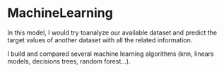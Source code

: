 # MachineLearning
In this model, I would try toanalyze our available dataset and predict the target values of another dataset with all the related information.

I build and compared several machine learning algorithms (knn, linears models, decisions trees, random forest...).
